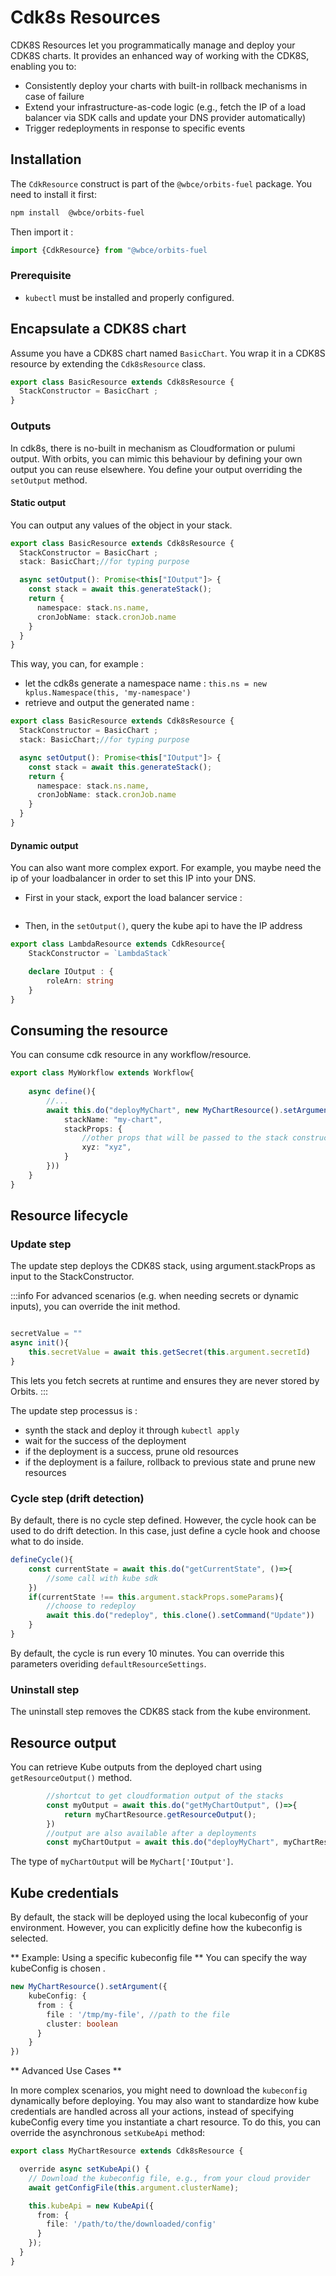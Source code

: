 # Cdk8s Resources

CDK8S Resources let you programmatically manage and deploy your CDK8S charts.
It provides an enhanced way of working with the CDK8S, enabling you to:
- Consistently deploy your charts with built-in rollback mechanisms in case of failure  
- Extend your infrastructure-as-code logic (e.g., fetch the IP of a load balancer via SDK calls and update your DNS provider automatically)
- Trigger redeployments in response to specific events

## Installation

The `CdkResource` construct is part of the `@wbce/orbits-fuel` package.
You need to install it first:
```bash
npm install  @wbce/orbits-fuel
```
Then import it : 
```typescript
import {CdkResource} from "@wbce/orbits-fuel
```

### Prerequisite

- `kubectl` must be installed and properly configured.

## Encapsulate a CDK8S chart

Assume you have a CDK8S chart named `BasicChart`.
You wrap it in a CDK8S resource by extending the `Cdk8sResource` class.

```typescript
export class BasicResource extends Cdk8sResource {
  StackConstructor = BasicChart ;
}
```

### Outputs

In cdk8s, there is no-built in mechanism as Cloudformation or pulumi output.
With orbits, you can mimic this behaviour by defining your own output you can reuse elsewhere.
You define your output overriding the `setOutput` method.

#### Static output

You can output any values of the object in your stack. 
```typescript title="src/cdk/lambda-stack.ts"
export class BasicResource extends Cdk8sResource {
  StackConstructor = BasicChart ;
  stack: BasicChart;//for typing purpose

  async setOutput(): Promise<this["IOutput"]> {
    const stack = await this.generateStack();
    return {
      namespace: stack.ns.name,
      cronJobName: stack.cronJob.name
    }
  }
}
```
This way, you can, for example : 
- let the cdk8s generate a namespace name : `this.ns = new kplus.Namespace(this, 'my-namespace')`
- retrieve and output the generated name : 
```typescript title="src/cdk/lambda-stack.ts"
export class BasicResource extends Cdk8sResource {
  StackConstructor = BasicChart ;
  stack: BasicChart;//for typing purpose

  async setOutput(): Promise<this["IOutput"]> {
    const stack = await this.generateStack();
    return {
      namespace: stack.ns.name,
      cronJobName: stack.cronJob.name
    }
  }
}
```

#### Dynamic output

You can also want more complex export.
For example, you maybe need the ip of your loadbalancer in order to set this IP into your DNS.
- First in your stack, export the load balancer service : 
```typescript
````
- Then, in the `setOutput()`, query the kube api to have the IP address


```typescript title="src/orbits/lambda-resource.ts"
export class LambdaResource extends CdkResource{
    StackConstructor = `LambdaStack`

    declare IOutput : {
        roleArn: string
    }
}
```

## Consuming the resource

You can consume cdk resource in any workflow/resource.

```typescript title="src/orbits/my-workflow.ts"
export class MyWorkflow extends Workflow{
    
    async define(){
        //...
        await this.do("deployMyChart", new MyChartResource().setArgument({
            stackName: "my-chart",
            stackProps: {
                //other props that will be passed to the stack constructors.
                xyz: "xyz",
            }
        }))
    }
}
```

## Resource lifecycle


### Update step

The update step deploys the CDK8S stack, using argument.stackProps as input to the StackConstructor.

:::info
For advanced scenarios (e.g. when needing secrets or dynamic inputs), you can override the init method.
```typescript src="src/orbits/lambda-resource.ts"

secretValue = ""
async init(){
    this.secretValue = await this.getSecret(this.argument.secretId)
}
```
This lets you fetch secrets at runtime and ensures they are never stored by Orbits.
:::

The update step processus is : 
- synth the stack and deploy it through `kubectl apply`
- wait for the success of the deployment
- if the deployment is a success, prune old resources
- if the deployment is a failure, rollback to previous state and prune new resources


### Cycle step (drift detection)

By default, there is no cycle step defined.
However, the cycle hook can be used to do drift detection.
In this case, just define a cycle hook and choose what to do inside.
```typescript
defineCycle(){
    const currentState = await this.do("getCurrentState", ()=>{
        //some call with kube sdk
    })
    if(currentState !== this.argument.stackProps.someParams){
        //choose to redeploy
        await this.do("redeploy", this.clone().setCommand("Update"))
    }
}
```
By default, the cycle is run every 10 minutes.
You can override this parameters overiding `defaultResourceSettings`. 

### Uninstall step
The uninstall step removes the CDK8S stack from the kube environment.

## Resource output

You can retrieve Kube outputs from the deployed chart using `getResourceOutput()` method.

```typescript
        //shortcut to get cloudformation output of the stacks
        const myOutput = await this.do("getMyChartOutput", ()=>{
            return myChartResource.getResourceOutput();
        })
        //output are also available after a deployments
        const myChartOutput = await this.do("deployMyChart", myChartResource);

```
The type of `myChartOutput` will be `MyChart['IOutput']`.

## Kube credentials

By default, the stack will be deployed using the local kubeconfig of your environment.
However, you can explicitly define how the kubeconfig is selected.

** Example: Using a specific kubeconfig file **
You can specify the way kubeConfig is chosen .
```typescript
new MyChartResource().setArgument({
    kubeConfig: {
      from : {
        file : '/tmp/my-file', //path to the file
        cluster: boolean
      }
    }
})
```

** Advanced Use Cases **

In more complex scenarios, you might need to download the `kubeconfig` dynamically before deploying.
You may also want to standardize how kube credentials are handled across all your actions, instead of specifying kubeConfig every time you instantiate a chart resource.
To do this, you can override the asynchronous `setKubeApi` method:

```typescript
export class MyChartResource extends Cdk8sResource {

  override async setKubeApi() {
    // Download the kubeconfig file, e.g., from your cloud provider
    await getConfigFile(this.argument.clusterName);

    this.kubeApi = new KubeApi({
      from: {
        file: '/path/to/the/downloaded/config'
      }
    });
  }
}
```


